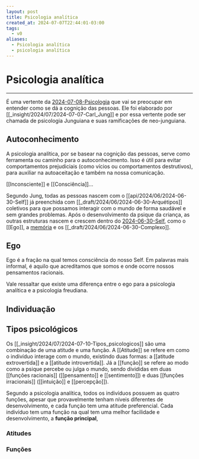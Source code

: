 ```yaml
---
layout: post
title: Psicologia analítica
created_at: 2024-07-07T22:44:01-03:00
tags:
  - v0
aliases:
  - Psicologia analítica
  - psicologia analítica
---
```

# Psicologia analítica
---

É uma vertente da [2024-07-08-Psicologia](_draft/2024/07/2024-07-08-Psicologia.md) que vai se preocupar em entender como se dá a cognição das pessoas. Ele foi elaborado por [[_insight/2024/07/2024-07-07-Carl_Jung]] e por essa vertente pode ser chamada de psicologia Junguiana e suas ramificações de neo-junguiana.

## Autoconhecimento

A psicologia analítica, por se basear na cognição das pessoas, serve como ferramenta ou caminho para o autoconhecimento. Isso é útil para evitar comportamentos prejudiciais (como vícios ou comportamentos destrutivos), para auxiliar na autoaceitação e também na nossa comunicação. 

[[Inconsciente]] e [[Consciência]]...  

Segundo Jung, todas as pessoas nascem com o [[api/2024/06/2024-06-30-Self]] já preenchida com [[_draft/2024/06/2024-06-30-Arquétipos]] coletivos para que possamos interagir com o mundo de forma saudável e sem grandes problemas. Após o desenvolvimento da psique da criança, as outras estruturas nascem e crescem dentro do [2024-06-30-Self](api/2024/06/2024-06-30-Self.md), como o [[Ego]], a [memória](_insight/2024/07/2024-07-08-Memoria.md) e os [[_draft/2024/06/2024-06-30-Complexo]].

## Ego  
Ego é a fração na qual temos consciência do nosso Self. Em palavras mais informal, é aquilo que acreditamos que somos e onde ocorre nossos pensamentos racionais.

Vale ressaltar que existe uma diferença entre o ego para a psicologia analítica e a psicologia freudiana.

## Individuação

## Tipos psicológicos  
Os [[_insight/2024/07/2024-07-10-Tipos_psicologicos]] são uma combinação de uma atitude e uma função. A [[Atitude]] se refere em como o indivíduo interage com o mundo, existindo duas formas: a [[atitude extrovertida]] e a [[atitude introvertida]]. Já a [[função]] se refere ao modo como a psique percebe ou julga o mundo, sendo divididas em duas [[funções racionais]] ([[pensamento]] e [[sentimento]]) e duas [[funções irracionais]] ([[intuição]] e [[percepção]]).

Segundo a psicologia analítica, todos os indivíduos possuem as quatro funções, apesar que provavelmente tenham níveis diferentes de desenvolvimento, e cada função tem uma atitude preferencial. Cada indivíduo tem uma função na qual tem uma melhor facilidade e desenvolvimento, a **função principal**,

### Atitudes

### Funções